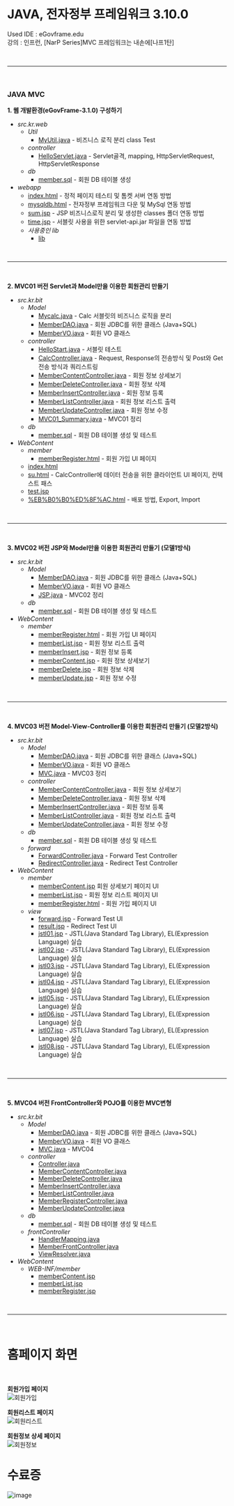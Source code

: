 # JAVA, 전자정부 프레임워크 3.10.0
Used IDE : eGovframe.edu</br>
강의 : 인프런, [NarP Series]MVC 프레임워크는 내손에[나프1탄]

</br>

---

</br>

### **JAVA MVC**

**1. 웹 개발환경(eGovFrame-3.1.0) 구성하기**
* _src.kr.web_
  - _Util_
    - [MyUtil.java](https://github.com/mungkeu/Nafp_Series1/blob/main/Web/src/kr/web/util/MyUtil.java) - 비즈니스 로직 분리 class Test
  - _controller_
    - [HelloServlet.java](https://github.com/mungkeu/Nafp_Series1/blob/main/Web/src/kr/web/controller/HelloServlet.java) - Servlet골격, mapping, HttpServletRequest, HttpServletResponse
  - _db_
    - [member.sql](https://github.com/mungkeu/Nafp_Series1/blob/main/Web/src/kr/web/db/member.sql) - 회원 DB 테이블 생성
* _webapp_
   - [index.html](https://github.com/mungkeu/Nafp_Series1/blob/main/Web/webapp/index.html) - 정적 페이지 테스티 및 톰켓 서버 연동 방법
   - [mysqldb.html](https://github.com/mungkeu/Nafp_Series1/blob/main/Web/webapp/mysqldb.html) - 전자정부 프레임워크 다운 및 MySql 연동 방법
   - [sum.jsp](https://github.com/mungkeu/Nafp_Series1/blob/main/Web/webapp/sum.jsp) - JSP 비즈니스로직 분리 및 생성한 classes 폴더 연동 방법
   - [time.jsp](https://github.com/mungkeu/Nafp_Series1/blob/main/Web/webapp/time.jsp) - 서블릿 사용을 위한 servlet-api.jar 파일을 연동 방법
  - _사용중인 lib_
    - [lib](https://github.com/mungkeu/Nafp_Series1/tree/main/Web/webapp/WEB-INF/lib)
  
</br>

---

</br>

**2. MVC01 버전 Servlet과 Model만을 이용한 회원관리 만들기**
* _src.kr.bit_
  - _Model_
    - [Mycalc.java](https://github.com/mungkeu/Nafp_Series1/blob/main/MVC01/src/kr/bit/Model/Mycalc.java) - Calc 서블릿의 비즈니스 로직을 분리
    - [MemberDAO.java](https://github.com/mungkeu/Nafp_Series1/blob/main/MVC01/src/kr/bit/Model/MemberDAO.java) - 회원 JDBC를 위한 클래스 (Java+SQL)
    - [MemberVO.java](https://github.com/mungkeu/Nafp_Series1/blob/main/MVC01/src/kr/bit/Model/MemberVO.java) - 회원 VO 클래스
  - _controller_   
    - [HelloStart.java](https://github.com/mungkeu/Nafp_Series1/blob/main/MVC01/src/kr/bit/controller/HelloStart.java) - 서블릿 테스트
    - [CalcController.java](https://github.com/mungkeu/Nafp_Series1/blob/main/MVC01/src/kr/bit/controller/CalcController.java) - Request, Response의 전송방식 및 Post와 Get 전송 방식과 쿼리스트링
    - [MemberContentController.java](https://github.com/mungkeu/Nafp_Series1/blob/main/MVC01/src/kr/bit/controller/MemberContentController.java) - 회원 정보 상세보기
    - [MemberDeleteController.java](https://github.com/mungkeu/Nafp_Series1/blob/main/MVC01/src/kr/bit/controller/MemberDeleteController.java) - 회원 정보 삭제
    - [MemberInsertController.java](https://github.com/mungkeu/Nafp_Series1/blob/main/MVC01/src/kr/bit/controller/MemberInsertController.java) - 회원 정보 등록
    - [MemberListController.java](https://github.com/mungkeu/Nafp_Series1/blob/main/MVC01/src/kr/bit/controller/MemberListController.java) - 회원 정보 리스트 출력
    - [MemberUpdateController.java](https://github.com/mungkeu/Nafp_Series1/blob/main/MVC01/src/kr/bit/controller/MemberUpdateController.java) - 회원 정보 수정
    - [MVC01_Summary.java](https://github.com/mungkeu/Nafp_Series1/blob/main/MVC01/src/kr/bit/controller/MVC01_Summary.java) - MVC01 정리
  - _db_
    - [member.sql](https://github.com/mungkeu/Nafp_Series1/blob/main/MVC01/src/kr/bit/db/member.sql) - 회원 DB 테이블 생성 및 테스트
* _WebContent_
  - _member_
    - [memberRegister.html](https://github.com/mungkeu/Nafp_Series1/blob/main/MVC01/WebContent/member/memberRegister.html) - 회원 가입 UI 페이지
  - [index.html](https://github.com/mungkeu/Nafp_Series1/blob/main/MVC01/WebContent/index.html)
  - [su.html](https://github.com/mungkeu/Nafp_Series1/blob/main/MVC01/WebContent/su.html) - CalcController에 데이터 전송을 위한 클라이언트 UI 페이지, 컨텍스트 패스
  - [test.jsp](https://github.com/mungkeu/Nafp_Series1/blob/main/MVC01/WebContent/test.jsp)
  - [%EB%B0%B0%ED%8F%AC.html](https://github.com/mungkeu/Nafp_Series1/blob/main/MVC01/WebContent/%EB%B0%B0%ED%8F%AC.html) - 배포 방법, Export, Import
  
</br>

---

</br>

**3. MVC02 버전 JSP와 Model만을 이용한 회원관리 만들기 (모델1방식)**
* _src.kr.bit_
  - _Model_
    - [MemberDAO.java](https://github.com/mungkeu/Nafp_Series1/blob/main/MVC02/src/kr/bit/Model/MemberDAO.java) - 회원 JDBC를 위한 클래스 (Java+SQL)
    - [MemberVO.java](https://github.com/mungkeu/Nafp_Series1/blob/main/MVC02/src/kr/bit/Model/MemberVO.java) - 회원 VO 클래스  
    - [JSP.java](https://github.com/mungkeu/Nafp_Series1/blob/main/MVC02/src/kr/bit/Model/JSP.java) - MVC02 정리
  - _db_
    - [member.sql](https://github.com/mungkeu/Nafp_Series1/blob/main/MVC02/src/kr/bit/db/member.sql) - 회원 DB 테이블 생성 및 테스트
* _WebContent_
  - _member_
    - [memberRegister.html](https://github.com/mungkeu/Nafp_Series1/blob/main/MVC02/WebContent/member/memberRegister.html) - 회원 가입 UI 페이지
    - [memberList.jsp](https://github.com/mungkeu/Nafp_Series1/blob/main/MVC02/WebContent/member/memberList.jsp) - 회원 정보 리스트 출력
    - [memberInsert.jsp](https://github.com/mungkeu/Nafp_Series1/blob/main/MVC02/WebContent/member/memberInsert.jsp) - 회원 정보 등록
    - [memberContent.jsp](https://github.com/mungkeu/Nafp_Series1/blob/main/MVC02/WebContent/member/memberContent.jsp) - 회원 정보 상세보기
    - [memberDelete.jsp](https://github.com/mungkeu/Nafp_Series1/blob/main/MVC02/WebContent/member/memberDelete.jsp) - 회원 정보 삭제
    - [memberUpdate.jsp](https://github.com/mungkeu/Nafp_Series1/blob/main/MVC02/WebContent/member/memberUpdate.jsp) - 회원 정보 수정

</br>

---

</br>

**4. MVC03 버전 Model-View-Controller를 이용한 회원관리 만들기 (모델2방식)**
* _src.kr.bit_
  - _Model_
    - [MemberDAO.java](https://github.com/mungkeu/Nafp_Series1/blob/main/MVC03/src/kr/bit/Model/MemberDAO.java) - 회원 JDBC를 위한 클래스 (Java+SQL)
    - [MemberVO.java](https://github.com/mungkeu/Nafp_Series1/blob/main/MVC03/src/kr/bit/Model/MemberVO.java) - 회원 VO 클래스  
    - [MVC.java](https://github.com/mungkeu/Nafp_Series1/blob/main/MVC03/src/kr/bit/Model/MVC.java) - MVC03 정리
  - _controller_
    - [MemberContentController.java](https://github.com/mungkeu/Nafp_Series1/blob/main/MVC03/src/kr/bit/controller/MemberContentController.java) - 회원 정보 상세보기
    - [MemberDeleteController.java](https://github.com/mungkeu/Nafp_Series1/blob/main/MVC03/src/kr/bit/controller/MemberDeleteController.java) - 회원 정보 삭제
    - [MemberInsertController.java](https://github.com/mungkeu/Nafp_Series1/blob/main/MVC03/src/kr/bit/controller/MemberInsertController.java) - 회원 정보 등록
    - [MemberListController.java](https://github.com/mungkeu/Nafp_Series1/blob/main/MVC03/src/kr/bit/controller/MemberListController.java) - 회원 정보 리스트 출력
    - [MemberUpdateController.java](https://github.com/mungkeu/Nafp_Series1/blob/main/MVC03/src/kr/bit/controller/MemberUpdateController.java) - 회원 정보 수정
  - _db_
    - [member.sql](https://github.com/mungkeu/Nafp_Series1/blob/main/MVC03/src/kr/bit/db/member.sql) - 회원 DB 테이블 생성 및 테스트
  - _forward_
    - [ForwardController.java](https://github.com/mungkeu/Nafp_Series1/blob/main/MVC03/src/kr/bit/forward/ForwardController.java) - Forward Test Controller
    - [RedirectController.java](https://github.com/mungkeu/Nafp_Series1/blob/main/MVC03/src/kr/bit/forward/RedirectController.java) - Redirect Test Controller
* _WebContent_
  - _member_
    - [memberContent.jsp](https://github.com/mungkeu/Nafp_Series1/blob/main/MVC03/WebContent/member/memberContent.jsp) 회원 상세보기 페이지 UI
    - [memberList.jsp](https://github.com/mungkeu/Nafp_Series1/blob/main/MVC03/WebContent/member/memberList.jsp) - 회원 정보 리스트 페이지 UI
    - [memberRegister.html](https://github.com/mungkeu/Nafp_Series1/blob/main/MVC03/WebContent/member/memberRegister.html) - 회원 가입 페이지 UI
  - _view_
    - [forward.jsp](https://github.com/mungkeu/Nafp_Series1/blob/main/MVC03/WebContent/view/forward.jsp) - Forward Test UI
    - [result.jsp](https://github.com/mungkeu/Nafp_Series1/blob/main/MVC03/WebContent/view/result.jsp) - Redirect Test UI
    - [jstl01.jsp](https://github.com/mungkeu/Nafp_Series1/blob/main/MVC03/WebContent/view/jstl01.jsp) - JSTL(Java Standard Tag Library), EL(Expression Language) 실습
    - [jstl02.jsp](https://github.com/mungkeu/Nafp_Series1/blob/main/MVC03/WebContent/view/jstl02.jsp) - JSTL(Java Standard Tag Library), EL(Expression Language) 실습
    - [jstl03.jsp](https://github.com/mungkeu/Nafp_Series1/blob/main/MVC03/WebContent/view/jstl03.jsp) - JSTL(Java Standard Tag Library), EL(Expression Language) 실습
    - [jstl04.jsp](https://github.com/mungkeu/Nafp_Series1/blob/main/MVC03/WebContent/view/jstl04.jsp) - JSTL(Java Standard Tag Library), EL(Expression Language) 실습
    - [jstl05.jsp](https://github.com/mungkeu/Nafp_Series1/blob/main/MVC03/WebContent/view/jstl05.jsp) - JSTL(Java Standard Tag Library), EL(Expression Language) 실습
    - [jstl06.jsp](https://github.com/mungkeu/Nafp_Series1/blob/main/MVC03/WebContent/view/jstl06.jsp) - JSTL(Java Standard Tag Library), EL(Expression Language) 실습
    - [jstl07.jsp](https://github.com/mungkeu/Nafp_Series1/blob/main/MVC03/WebContent/view/jstl07.jsp) - JSTL(Java Standard Tag Library), EL(Expression Language) 실습
    - [jstl08.jsp](https://github.com/mungkeu/Nafp_Series1/blob/main/MVC03/WebContent/view/jstl08.jsp) - JSTL(Java Standard Tag Library), EL(Expression Language) 실습

</br>

---

</br>

**5. MVC04 버전 FrontController와 POJO를 이용한 MVC변형**
* _src.kr.bit_
  - _Model_
    - [MemberDAO.java](https://github.com/mungkeu/Nafp_Series1/blob/main/MVC04/src/kr/bit/Model/MemberDAO.java) - 회원 JDBC를 위한 클래스 (Java+SQL)
    - [MemberVO.java](https://github.com/mungkeu/Nafp_Series1/blob/main/MVC04/src/kr/bit/Model/MemberVO.java) - 회원 VO 클래스  
    - [MVC.java](https://github.com/mungkeu/Nafp_Series1/blob/main/MVC04/src/kr/bit/Model/MVC.java) - MVC04 
  - _controller_
    - [Controller.java](https://github.com/mungkeu/Nafp_Series1/blob/main/MVC04/src/kr/bit/controller/Controller.java)
    - [MemberContentController.java](https://github.com/mungkeu/Nafp_Series1/blob/main/MVC04/src/kr/bit/controller/MemberContentController.java)
    - [MemberDeleteController.java](https://github.com/mungkeu/Nafp_Series1/blob/main/MVC04/src/kr/bit/controller/MemberDeleteController.java)
    - [MemberInsertController.java](https://github.com/mungkeu/Nafp_Series1/blob/main/MVC04/src/kr/bit/controller/MemberInsertController.java)
    - [MemberListController.java](https://github.com/mungkeu/Nafp_Series1/blob/main/MVC04/src/kr/bit/controller/MemberListController.java)
    - [MemberRegisterController.java](https://github.com/mungkeu/Nafp_Series1/blob/main/MVC04/src/kr/bit/controller/MemberRegisterController.java)
    - [MemberUpdateController.java](https://github.com/mungkeu/Nafp_Series1/blob/main/MVC04/src/kr/bit/controller/MemberUpdateController.java)
  - _db_
    - [member.sql](https://github.com/mungkeu/Nafp_Series1/blob/main/MVC04/src/kr/bit/db/member.sql) - 회원 DB 테이블 생성 및 테스트
  - _frontController_
    - [HandlerMapping.java](https://github.com/mungkeu/Nafp_Series1/blob/main/MVC04/src/kr/bit/frontController/HandlerMapping.java)
    - [MemberFrontController.java](https://github.com/mungkeu/Nafp_Series1/blob/main/MVC04/src/kr/bit/frontController/MemberFrontController.java)
    - [ViewResolver.java](https://github.com/mungkeu/Nafp_Series1/blob/main/MVC04/src/kr/bit/frontController/ViewResolver.java)
* _WebContent_
  - _WEB-INF/member_
    - [memberContent.jsp](https://github.com/mungkeu/Nafp_Series1/blob/main/MVC04/WebContent/WEB-INF/member/memberContent.jsp)
    - [memberList.jsp](https://github.com/mungkeu/Nafp_Series1/blob/main/MVC04/WebContent/WEB-INF/member/memberList.jsp)
    - [memberRegister.jsp](https://github.com/mungkeu/Nafp_Series1/blob/main/MVC04/WebContent/WEB-INF/member/memberRegister.jsp)

</br>

---

</br>

<h1>홈페이지 화면</h1>
<br>

<b>회원가입 페이지</b><br>
![회원가입](https://user-images.githubusercontent.com/101312446/162640909-f8a63fab-eef0-4b32-a191-43887a4d1a4d.png)

<b>회원리스트 페이지</b><br>
![회원리스트](https://user-images.githubusercontent.com/101312446/162640701-f3025146-37f0-424a-80b4-de75c26da673.png)

<b>회원정보 상세 페이지</b><br>
![회원정보](https://user-images.githubusercontent.com/101312446/162640826-38cb4fb3-81b8-4b4e-a28a-6c1c804cbef8.png)

<h1>수료증</h1>

![image](https://user-images.githubusercontent.com/101312446/162641054-eb548762-c3d2-4426-878c-c41e25a4ced9.png)
